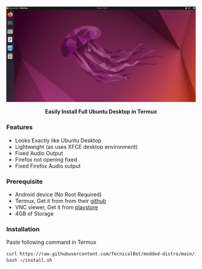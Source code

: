 <p align="center"><img src="./images/ubuntu.png"></p>
<p align="center"><b>Easily Install Full Ubuntu Desktop in Termux</b></p>

### Features
- Looks Exactly like Ubuntu Desktop
- Lightweight (as uses XFCE desktop environment)
- Fixed Audio Output 
- Firefox not opening fixed
- Fixed Firefox Audio output

### Prerequisite
- Android device (No Root Required)
- Termux, Get it from from their <a href="https://github.com/termux/termux-app/releases/latest">github</a>
- VNC viewer, Get it from  <a href="https://play.google.com/store/apps/details?id=com.realvnc.viewer.android">playstore</a>
- 4GB of Storage

### Installation
Paste following command in Termux
```bash
curl https://raw.githubusercontent.com/TecnicalBot/modded-distro/main/install.sh >> ~/install.sh
bash ~/install.sh
```

